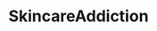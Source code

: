 ---
title: SkincareAddiction
crosslinks:
- AsianBeauty
- DIYBeauty
- SkincareAddictionUK
- CompulsiveSkinPicking
- AsianBeautyAdvice
- wicked_edge
- livven
- skincareexchange
- asianbeauty
- youtubefactsbot
- MakeupAddiction
- curlyhair
- tmsbmeta
- Accutane
- u_imguralbumbot
- sca
- SuicideWatch
- Sunblock
- popping
- tretinoin
---
